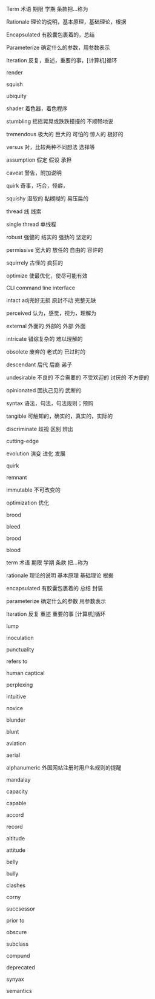 Term  术语 期限 学期 条款把…称为

Rationale 理论的说明，基本原理，基础理论，根据

Encapsulated 有胶囊包裹着的，总结

Parameterize    确定什么的参数，用参数表示

Iteration 反复，重述，重要的事，[计算机]循环

render

squish

ubiquity

shader 着色器，着色程序

stumbling 摇摇晃晃或跌跌撞撞的 不顺畅地说

tremendous 极大的 巨大的 可怕的 惊人的 极好的

versus  对，比较两种不同想法 选择等

assumption 假定 假设 承担

caveat 警告，附加说明

quirk 奇事，巧合，怪癖，

squishy 湿软的 黏糊糊的 易压扁的

thread 线 线索

single thread 单线程

robust 强健的 结实的 强劲的 坚定的

permissive 宽大的 放任的 自由的 容许的

squirrely  古怪的 疯狂的

optimize  使最优化，使尽可能有效

CLI command line interface 

intact  adj完好无损 原封不动 完整无缺

perceived 认为，感觉，视为，理解为

external 外面的 外部的  外部 外面

intricate 错综复杂的 难以理解的

obsolete 废弃的  老式的 已过时的 

descendant 后代 后裔 弟子

undesirable 不良的 不合需要的 不受欢迎的 讨厌的 不方便的

opinionated 固执己见的 武断的 

syntax 语法，句法，句法规则；预购

tangible 可触知的，确实的，真实的，实际的

discriminate 歧视 区别 辨出

cutting-edge

evolution 演变 进化 发展

quirk

remnant

immutable 不可改变的

optimization 优化

brood 

bleed 

brood 

blood

term 术语 期限 学期 条款 把...称为

rationale 理论的说明 基本原理 基础理论 根据

encapsulated 有胶囊包裹着的 总结 封装

parameterize 确定什么的参数 用参数表示

lteration 反复 重述 重要的事  [计算机]循环

lump

inoculation

punctuality

refers to

human captical

perplexing

intuitive

novice

blunder

blunt

aviation

aerial

alphanumeric 外国网站注册时用户名规则的提醒

mandalay

capacity

capable

accord 

record

altitude

attitude

belly

bully

clashes

corny

succsessor

prior to

obscure

subclass

compund

deprecated

synyax

semantics

